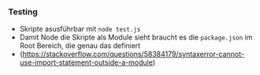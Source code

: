 ### Testing
- Skripte asusführbar mit `node test.js`
- Damit Node die Skripte als Module sieht braucht es die `package.json` im Root Bereich, die genau das definiert
- (https://stackoverflow.com/questions/58384179/syntaxerror-cannot-use-import-statement-outside-a-module)
